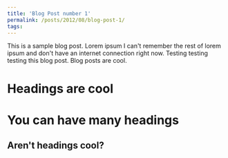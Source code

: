```yaml
---
title: 'Blog Post number 1'
permalink: /posts/2012/08/blog-post-1/
tags:
---
```


This is a sample blog post. Lorem ipsum I can't remember the rest of lorem ipsum and don't have an internet connection right now. Testing testing testing this blog post. Blog posts are cool.

Headings are cool
======

You can have many headings
======

Aren't headings cool?
------
